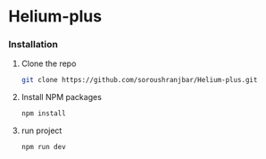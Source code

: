 # Helium-plus

### Installation

1. Clone the repo
   ```sh
   git clone https://github.com/soroushranjbar/Helium-plus.git
   ```
2. Install NPM packages
   ```sh
   npm install
   ```
3. run project
   ```sh
   npm run dev
   ```
